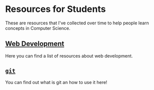 # Resources for Students
These are resources that I've collected over time to help people learn concepts in Computer Science.

## [Web Development](webdev.md)
Here you can find a list of resources about web development.

## [`git`](git.md)
You can find out what is git an how to use it here!
